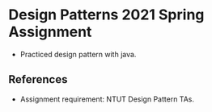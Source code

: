 # Design Patterns 2021 Spring Assignment
- Practiced design pattern with java.
## References
- Assignment requirement: NTUT Design Pattern TAs.
